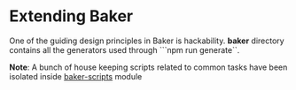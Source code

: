 # Extending Baker

One of the guiding design principles in Baker is hackability. **baker** directory contains all the generators used through ```npm run generate``.

**Note**: A bunch of house keeping scripts related to common tasks have been isolated inside [baker-scripts](https://github.com/thebakeryio/baker-scripts) module     